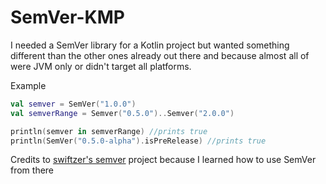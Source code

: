 # SemVer-KMP
I needed a SemVer library for a Kotlin project but wanted something different than the other ones already out there and because almost all of were JVM only or didn't target all platforms.

Example
```kotlin
val semver = SemVer("1.0.0")
val semverRange = Semver("0.5.0")..Semver("2.0.0")

println(semver in semverRange) //prints true
println(SemVer("0.5.0-alpha").isPreRelease) //prints true
```

Credits to [swiftzer's semver](https://github.com/swiftzer/semver) project because I learned how to use SemVer from there
